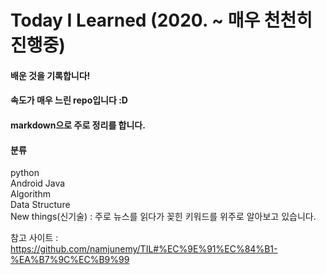 # Today I Learned (2020. ~ 매우 천천히 진행중)
#### 배운 것을 기록합니다!
#### 속도가 매우 느린 repo입니다 :D
#### markdown으로 주로 정리를 합니다.


#### 분류
python <br/>
Android Java <br/>
Algorithm <br/>
Data Structure <br/>
New things(신기술) : 주로 뉴스를 읽다가 꽂힌 키워드를 위주로 알아보고 있습니다. <br/>

참고 사이트 : https://github.com/namjunemy/TIL#%EC%9E%91%EC%84%B1-%EA%B7%9C%EC%B9%99

